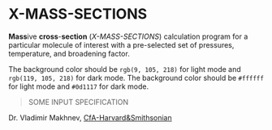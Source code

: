 # X-MASS-SECTIONS
 
**Mass**ive **cross**-**section** (*X-MASS-SECTIONS*) calculation program for a particular molecule of interest with a pre-selected set of pressures, temperature, and broadening factor. 

The background color should be `rgb(9, 105, 218)` for light mode and `rgb(119, 105, 218)` for dark mode.
The background color should be `#ffffff` for light mode and `#0d1117` for dark mode.

> SOME INPUT SPECIFICATION




Dr. Vladimir Makhnev, [CfA-Harvard&Smithsonian](https://www.cfa.harvard.edu/people/vladimir-makhnev)

